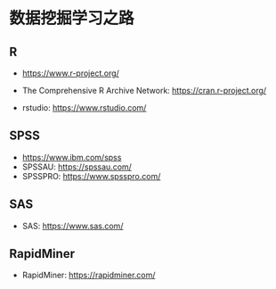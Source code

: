 # 数据挖掘学习之路

## R

* <https://www.r-project.org/>
* The Comprehensive R Archive Network: <https://cran.r-project.org/>

* rstudio: <https://www.rstudio.com/>

## SPSS

* <https://www.ibm.com/spss>
* SPSSAU: <https://spssau.com/>
* SPSSPRO: <https://www.spsspro.com/>

## SAS

* SAS: <https://www.sas.com/>

## RapidMiner

* RapidMiner: <https://rapidminer.com/>
